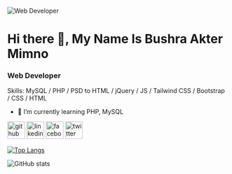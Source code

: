 ![Web Developer](https://pbs.twimg.com/profile_banners/1810847630144196609/1738243810/1080x360)

# Hi there 👋, My Name Is Bushra Akter Mimno

### Web Developer

Skills: MySQL / PHP / PSD to HTML / jQuery / JS / Tailwind CSS / Bootstrap / CSS / HTML 

- 🌱 I’m currently learning PHP, MySQL 

[<img src='https://cdn.jsdelivr.net/npm/simple-icons@3.0.1/icons/github.svg' alt='github' height='40'>](https://github.com/BushraAkterMimno)  [<img src='https://cdn.jsdelivr.net/npm/simple-icons@3.0.1/icons/linkedin.svg' alt='linkedin' height='40'>](https://www.linkedin.com/in/in/bushra-akter-mimno/)  [<img src='https://cdn.jsdelivr.net/npm/simple-icons@3.0.1/icons/facebook.svg' alt='facebook' height='40'>](https://www.facebook.com/bushra.akter.mimno.2024)  [<img src='https://cdn.jsdelivr.net/npm/simple-icons@3.0.1/icons/twitter.svg' alt='twitter' height='40'>](https://twitter.com/@Bushra3690)  


[![Top Langs](https://github-readme-stats.vercel.app/api/top-langs/?username=BushraAkterMimno)](https://github.com/anuraghazra/github-readme-stats)

![GitHub stats](https://github-readme-stats.vercel.app/api?username=BushraAkterMimno&show_icons=true)  
